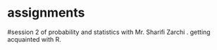 # assignments
#session 2 of probability and statistics with Mr. Sharifi Zarchi . getting acquainted with R.
